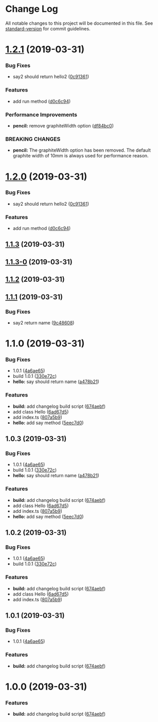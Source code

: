 # Change Log

All notable changes to this project will be documented in this file. See [standard-version](https://github.com/conventional-changelog/standard-version) for commit guidelines.

# [1.2.1](https://github.com/why520crazy/detect-decorators/compare/v1.1.6...v1.2.1) (2019-03-31)


### Bug Fixes

* say2 should return hello2 ([0c91361](https://github.com/why520crazy/detect-decorators/commit/0c91361))


### Features

* add run method ([d0c6c94](https://github.com/why520crazy/detect-decorators/commit/d0c6c94))


### Performance Improvements

* **pencil:** remove graphiteWidth option ([df84bc0](https://github.com/why520crazy/detect-decorators/commit/df84bc0))


### BREAKING CHANGES

* **pencil:** The graphiteWidth option has been removed. The default graphite width of 10mm is always used for performance reason.



# [1.2.0](https://github.com/why520crazy/detect-decorators/compare/v1.1.6...v1.2.0) (2019-03-31)


### Bug Fixes

* say2 should return hello2 ([0c91361](https://github.com/why520crazy/detect-decorators/commit/0c91361))


### Features

* add run method ([d0c6c94](https://github.com/why520crazy/detect-decorators/commit/d0c6c94))



## [1.1.3](https://github.com/why520crazy/detect-decorators/compare/v1.1.3-0...v1.1.3) (2019-03-31)



## [1.1.3-0](https://github.com/why520crazy/detect-decorators/compare/v1.1.2...v1.1.3-0) (2019-03-31)



## [1.1.2](https://github.com/why520crazy/detect-decorators/compare/v1.1.1...v1.1.2) (2019-03-31)



## [1.1.1](https://github.com/why520crazy/detect-decorators/compare/v1.1.0...v1.1.1) (2019-03-31)


### Bug Fixes

* say2 return name ([9c48608](https://github.com/why520crazy/detect-decorators/commit/9c48608))



# 1.1.0 (2019-03-31)


### Bug Fixes

* 1.0.1 ([4a6ae65](https://github.com/why520crazy/detect-decorators/commit/4a6ae65))
* build 1.0.1 ([330e72c](https://github.com/why520crazy/detect-decorators/commit/330e72c))
* **hello:** say should return name ([a478b21](https://github.com/why520crazy/detect-decorators/commit/a478b21))


### Features

* **build:** add changelog build script ([674aebf](https://github.com/why520crazy/detect-decorators/commit/674aebf))
* add class Hello ([6ad67d5](https://github.com/why520crazy/detect-decorators/commit/6ad67d5))
* add index.ts ([807a5b9](https://github.com/why520crazy/detect-decorators/commit/807a5b9))
* **hello:** add say method ([5eec7d0](https://github.com/why520crazy/detect-decorators/commit/5eec7d0))



## 1.0.3 (2019-03-31)


### Bug Fixes

* 1.0.1 ([4a6ae65](https://github.com/why520crazy/detect-decorators/commit/4a6ae65))
* build 1.0.1 ([330e72c](https://github.com/why520crazy/detect-decorators/commit/330e72c))
* **hello:** say should return name ([a478b21](https://github.com/why520crazy/detect-decorators/commit/a478b21))


### Features

* **build:** add changelog build script ([674aebf](https://github.com/why520crazy/detect-decorators/commit/674aebf))
* add class Hello ([6ad67d5](https://github.com/why520crazy/detect-decorators/commit/6ad67d5))
* add index.ts ([807a5b9](https://github.com/why520crazy/detect-decorators/commit/807a5b9))
* **hello:** add say method ([5eec7d0](https://github.com/why520crazy/detect-decorators/commit/5eec7d0))



## 1.0.2 (2019-03-31)


### Bug Fixes

* 1.0.1 ([4a6ae65](https://github.com/why520crazy/detect-decorators/commit/4a6ae65))
* build 1.0.1 ([330e72c](https://github.com/why520crazy/detect-decorators/commit/330e72c))


### Features

* **build:** add changelog build script ([674aebf](https://github.com/why520crazy/detect-decorators/commit/674aebf))
* add class Hello ([6ad67d5](https://github.com/why520crazy/detect-decorators/commit/6ad67d5))
* add index.ts ([807a5b9](https://github.com/why520crazy/detect-decorators/commit/807a5b9))



## 1.0.1 (2019-03-31)


### Bug Fixes

* 1.0.1 ([4a6ae65](https://github.com/why520crazy/detect-decorators/commit/4a6ae65))


### Features

* **build:** add changelog build script ([674aebf](https://github.com/why520crazy/detect-decorators/commit/674aebf))




# 1.0.0 (2019-03-31)


### Features

* **build:** add changelog build script ([674aebf](https://github.com/why520crazy/detect-decorators/commit/674aebf))
